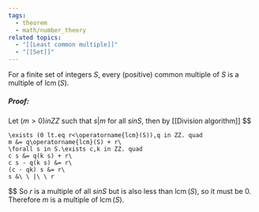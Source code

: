 ```yaml
---
tags:
  - theorem
  - math/number_theory
related topics:
  - "[[Least common multiple]]"
  - "[[Set]]"
---
```

For a finite set of integers $S$, every (positive) common multiple of $S$ is a multiple of $\operatorname{lcm}(S)$.
##### Proof:
Let $(m>0) in ZZ$ such that $s | m$ for all $s in S$, then by [[Division algorithm]]
$$

	\exists (0 lt.eq r<\operatorname{lcm}(S)),q in ZZ. quad 
	m &= q\operatorname{lcm}(S) + r\
	\forall s in S.\exists c,k in ZZ. quad
	c s &= q(k s) + r\
	c s - q(k s) &= r\
	(c - qk) s &= r\
	s &\ \ |\ \ r

$$
So $r$ is a multiple of all $s in S$ but is also less than $\operatorname{lcm}(S)$, so it must be $0$. Therefore $m$ is a multiple of $\operatorname{lcm}(S)$.